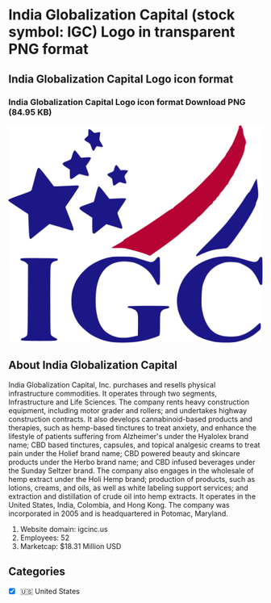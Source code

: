 # India Globalization Capital (stock symbol: IGC) Logo in transparent PNG format

## India Globalization Capital Logo icon format

### India Globalization Capital Logo icon format Download PNG (84.95 KB)

![India Globalization Capital Logo icon format Download PNG (84.95 KB)](/img/orig/IGC-d4d12543.png)

## About India Globalization Capital

India Globalization Capital, Inc. purchases and resells physical infrastructure commodities. It operates through two segments, Infrastructure and Life Sciences. The company rents heavy construction equipment, including motor grader and rollers; and undertakes highway construction contracts. It also develops cannabinoid-based products and therapies, such as hemp-based tinctures to treat anxiety, and enhance the lifestyle of patients suffering from Alzheimer's under the Hyalolex brand name; CBD based tinctures, capsules, and topical analgesic creams to treat pain under the Holief brand name; CBD powered beauty and skincare products under the Herbo brand name; and CBD infused beverages under the Sunday Seltzer brand. The company also engages in the wholesale of hemp extract under the Holi Hemp brand; production of products, such as lotions, creams, and oils, as well as white labeling support services; and extraction and distillation of crude oil into hemp extracts. It operates in the United States, India, Colombia, and Hong Kong. The company was incorporated in 2005 and is headquartered in Potomac, Maryland.

1. Website domain: igcinc.us
2. Employees: 52
3. Marketcap: $18.31 Million USD


## Categories
- [x] 🇺🇸 United States
